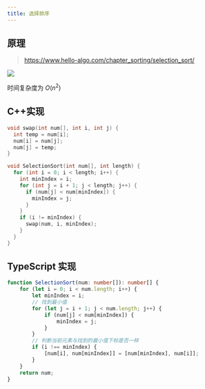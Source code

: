 ```yaml
---
title: 选择排序
---
```


## 原理

> https://www.hello-algo.com/chapter_sorting/selection_sort/

![](https://pic1.zhimg.com/v2-44be35da53ae9ee564ce444542a43d10_b.webp)

时间复杂度为 $O(n^2)$

## C++实现

```cpp
void swap(int num[], int i, int j) {
  int temp = num[i];
  num[i] = num[j];
  num[j] = temp;
}

void SelectionSort(int num[], int length) {
  for (int i = 0; i < length; i++) {
    int minIndex = i;
    for (int j = i + 1; j < length; j++) {
      if (num[j] < num[minIndex]) {
        minIndex = j;
      }
    }
    if (i != minIndex) {
      swap(num, i, minIndex);
    }
  }
}
```

## TypeScript 实现

```ts
function SelectionSort(num: number[]): number[] {
	for (let i = 0; i < num.length; i++) {
		let minIndex = i;
		// 找到最小值
		for (let j = i + 1; j < num.length; j++) {
			if (num[j] < num[minIndex]) {
				minIndex = j;
			}
		}
		// 判断当前元素与找到的最小值下标是否一样
		if (i !== minIndex) {
			[num[i], num[minIndex]] = [num[minIndex], num[i]];
		}
	}
	return num;
}
```
